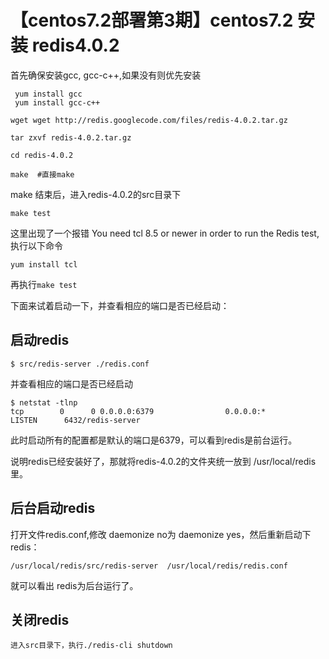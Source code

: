 # 【centos7.2部署第3期】centos7.2 安装 redis4.0.2
首先确保安装gcc, gcc-c++,如果没有则优先安装
```
 yum install gcc
 yum install gcc-c++

```
```
wget wget http://redis.googlecode.com/files/redis-4.0.2.tar.gz

tar zxvf redis-4.0.2.tar.gz

cd redis-4.0.2

make  #直接make

```

make 结束后，进入redis-4.0.2的src目录下

```
make test
```
这里出现了一个报错 You need tcl 8.5 or newer in order to run the Redis test,执行以下命令

```
yum install tcl
```
再执行`make test`

下面来试着启动一下，并查看相应的端口是否已经启动：

## 启动redis

```
$ src/redis-server ./redis.conf
```
并查看相应的端口是否已经启动

```
$ netstat -tlnp
tcp        0      0 0.0.0.0:6379                0.0.0.0:*                   LISTEN      6432/redis-server
```

此时启动所有的配置都是默认的端口是6379，可以看到redis是前台运行。

说明redis已经安装好了，那就将redis-4.0.2的文件夹统一放到 /usr/local/redis里。


## 后台启动redis

打开文件redis.conf,修改 daemonize no为 daemonize yes，然后重新启动下redis：

```
/usr/local/redis/src/redis-server  /usr/local/redis/redis.conf
```

就可以看出 redis为后台运行了。

## 关闭redis

```
进入src目录下，执行./redis-cli shutdown
```


